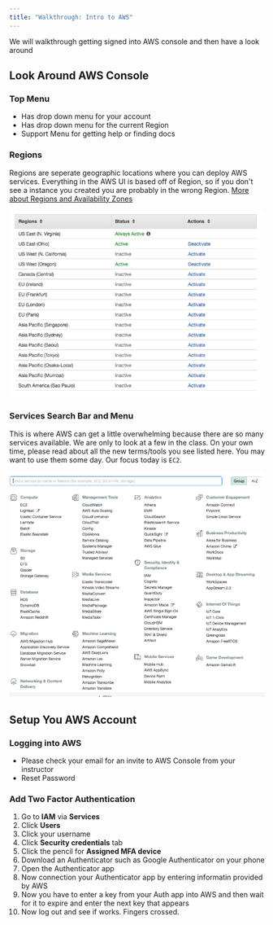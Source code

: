 ```yaml
---
title: "Walkthrough: Intro to AWS"
---
```


We will walkthrough getting signed into AWS console and then have a look around

## Look Around AWS Console

### Top Menu
* Has drop down menu for your account
* Has drop down menu for the current Region
* Support Menu for getting help or finding docs

### Regions
Regions are seperate geographic locations where you can deploy AWS services. Everything in the AWS UI is based off of 
Region, so if you don't see a instance you created you are probably in the wrong Region. [More about Regions and Availability Zones](https://docs.aws.amazon.com/AWSEC2/latest/UserGuide/using-regions-availability-zones.html)

![AWS Regions](../../materials/week05/regions.png)

### Services Search Bar and Menu
This is where AWS can get a little overwhelming because there are so many services available. We are only to look at a 
few in the class.  On your own time, please read about all the new terms/tools you see listed here. You may want to use 
them some day. Our focus today is `EC2`.

![AWS Services](../../materials/week05/services.png)

## Setup You AWS Account

### Logging into AWS

* Please check your email for an invite to AWS Console from your instructor
* Reset Password

### Add Two Factor Authentication
1. Go to **IAM** via **Services**
2. Click **Users**
3. Click your username
4. Click **Security credentials** tab
5. Click the pencil for **Assigned MFA device**
6. Download an Authenticator such as Google Authenticator on your phone
7. Open the Authenticator app
8. Now connection your Authenticator app by entering informatin provided by AWS
9. Now you have to enter a key from your Auth app into AWS and then wait for it to expire and enter the next key that appears
10. Now log out and see if works. Fingers crossed.
